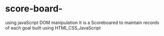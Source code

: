 # score-board-
using javaScript DOM manipulation
It is a Scoreboared to maintain records of each goal built using HTML,CSS,JavaScript
